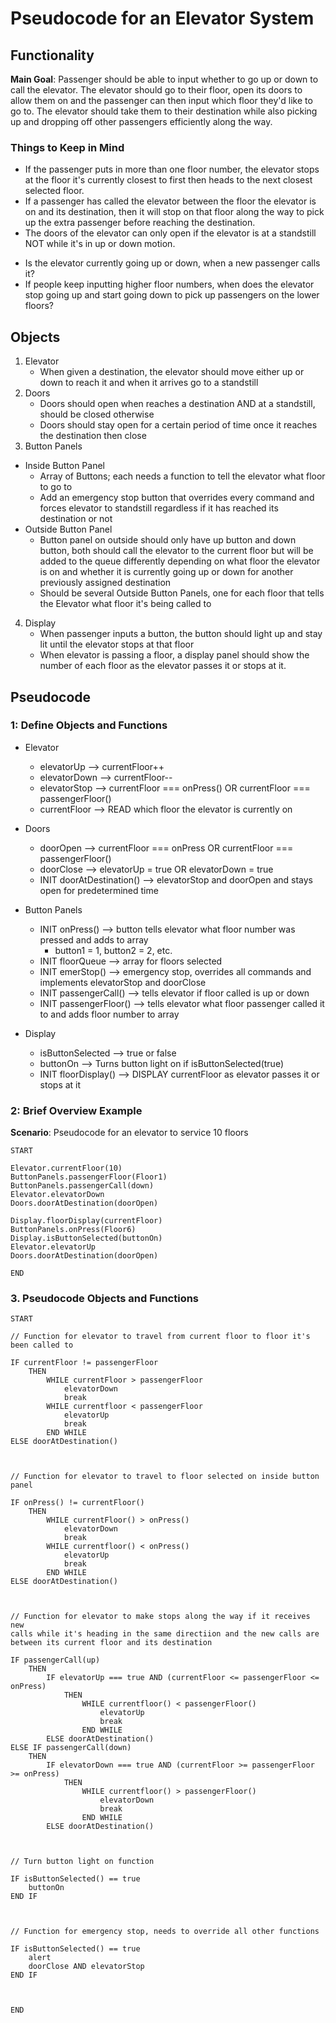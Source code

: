 # Pseudocode for an Elevator System
## Functionality

**Main Goal**: Passenger should be able to input whether to go up or down to call the elevator. The elevator should go to their floor, open its doors to allow them on and the passenger can then input which floor they'd like to go to. The elevator should take them to their destination while also picking up and dropping off other passengers efficiently along the way.

### **Things to Keep in Mind**
* If the passenger puts in more than one floor number, the elevator stops at the floor it's currently closest to first then heads to the next closest selected floor.
* If a passenger has called the elevator between the floor the elevator is on and its destination, then it will stop on that floor along the way to pick up the extra passenger before reaching the destination.
* The doors of the elevator can only open if the elevator is at a standstill NOT while it's in up or down motion.
- Is the elevator currently going up or down, when a new passenger calls it?
- If people keep inputting higher floor numbers, when does the elevator stop going up and start going down to pick up passengers on the lower floors?

## Objects
1. Elevator
    * When given a destination, the elevator should move either up or down to reach it and when it arrives go to a standstill
2. Doors
    * Doors should open when reaches a destination AND at a standstill, should be closed otherwise
    * Doors should stay open for a certain period of time once it reaches the destination then close
3. Button Panels
* Inside Button Panel
    * Array of Buttons; each needs a function to tell the elevator what floor to go to
    * Add an emergency stop button that overrides every command and forces elevator to standstill regardless if it has reached its destination or not
* Outside Button Panel
    * Button panel on outside should only have up button and down button, both should call the elevator to the current floor but will be added to the queue differently depending on what floor the elevator is on and whether it is currently going up or down for another previously assigned destination
    * Should be several Outside Button Panels, one for each floor that tells the Elevator what floor it's being called to
4. Display
    * When passenger inputs a button, the button should light up and stay lit until the elevator stops at that floor
    * When elevator is passing a floor, a display panel should show the number of each floor as the elevator passes it or stops at it.

## Pseudocode

### 1: Define Objects and Functions
* Elevator  
    * elevatorUp  --> currentFloor++
    * elevatorDown  --> currentFloor--
    * elevatorStop  --> currentFloor === onPress() OR currentFloor === passengerFloor()
    * currentFloor  --> READ which floor the elevator is currently on

* Doors
    * doorOpen --> currentFloor === onPress OR currentFloor === passengerFloor()
    * doorClose  --> elevatorUp = true OR elevatorDown = true
    * INIT doorAtDestination()  --> elevatorStop and doorOpen and stays open for predetermined time

* Button Panels
    * INIT onPress()  --> button tells elevator what floor number was pressed and adds to array
        * button1 = 1, button2 = 2, etc.
    * INIT floorQueue  --> array for floors selected
    * INIT emerStop()  --> emergency stop, overrides all commands and implements elevatorStop and doorClose  
 
    - INIT passengerCall() --> tells elevator if floor called is up or down
    - INIT passengerFloor() --> tells elevator what floor passenger called it to and adds floor number to array

* Display
    * isButtonSelected  --> true or false
    * buttonOn --> Turns button light on if isButtonSelected(true)
    * INIT floorDisplay()  --> DISPLAY currentFloor as elevator passes it or stops at it


### 2: Brief Overview Example
**Scenario**: Pseudocode for an elevator to service 10 floors
```
START

Elevator.currentFloor(10)
ButtonPanels.passengerFloor(Floor1)
ButtonPanels.passengerCall(down)
Elevator.elevatorDown
Doors.doorAtDestination(doorOpen)

Display.floorDisplay(currentFloor)
ButtonPanels.onPress(Floor6)
Display.isButtonSelected(buttonOn)
Elevator.elevatorUp
Doors.doorAtDestination(doorOpen)

END
```

### 3. Pseudocode Objects and Functions
```
START

// Function for elevator to travel from current floor to floor it's been called to

IF currentFloor != passengerFloor
    THEN 
        WHILE currentFloor > passengerFloor
            elevatorDown
            break
        WHILE currentfloor < passengerFloor
            elevatorUp
            break
        END WHILE
ELSE doorAtDestination()



// Function for elevator to travel to floor selected on inside button panel

IF onPress() != currentFloor()
    THEN 
        WHILE currentFloor() > onPress()
            elevatorDown
            break        
        WHILE currentfloor() < onPress()
            elevatorUp
            break        
        END WHILE        
ELSE doorAtDestination()                



// Function for elevator to make stops along the way if it receives new 
calls while it's heading in the same directiion and the new calls are 
between its current floor and its destination

IF passengerCall(up)
    THEN 
        IF elevatorUp === true AND (currentFloor <= passengerFloor <= onPress)
            THEN
                WHILE currentfloor() < passengerFloor()
                    elevatorUp
                    break
                END WHILE
        ELSE doorAtDestination()
ELSE IF passengerCall(down)
    THEN 
        IF elevatorDown === true AND (currentFloor >= passengerFloor >= onPress)
            THEN
                WHILE currentfloor() > passengerFloor()
                    elevatorDown
                    break
                END WHILE
        ELSE doorAtDestination()



// Turn button light on function

IF isButtonSelected() == true  
    buttonOn
END IF 



// Function for emergency stop, needs to override all other functions

IF isButtonSelected() == true
    alert
    doorClose AND elevatorStop
END IF



END
```
